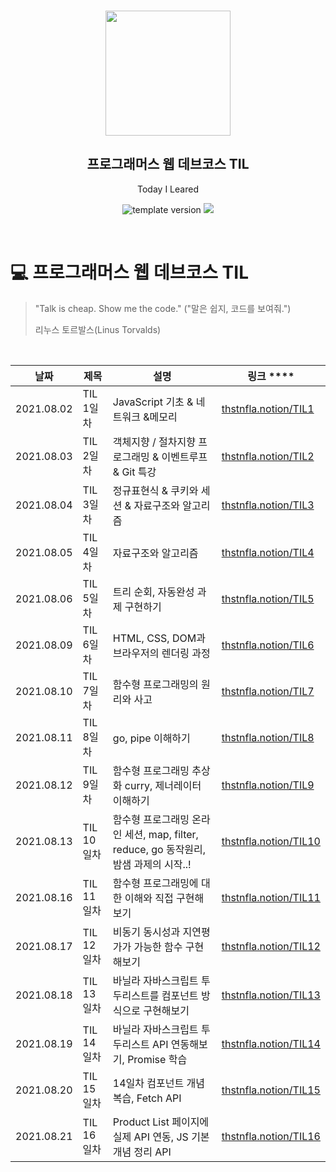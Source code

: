 <br/>
<p align="middle" >
  <img width="200px;" src="./src/images/prgms-logo.png"/>
</p>
<h2 align="middle">프로그래머스 웹 데브코스 TIL</h2>
<p align="middle">Today I Leared</p>
<p align="middle">
  <img src="https://img.shields.io/badge/version-1.0.0-blue?style=flat-square" alt="template version"/>
  <img src="https://img.shields.io/badge/language-md-md.svg?style=flat-square"/>
</p>

<p align="middle">
  <!-- <a href="#">☕ 블로그 링크</a> -->
</p>

<br/>

# 💻 프로그래머스 웹 데브코스 TIL

> "Talk is cheap. Show me the code."
> ("말은 쉽지, 코드를 보여줘.")
>
> 리누스 토르발스(Linus Torvalds)

<br/>

| 날짜       | 제목       | 설명                                                                                 | 링크 \*\*\*\*                                                                                   |
| ---------- | ---------- | ------------------------------------------------------------------------------------ | ----------------------------------------------------------------------------------------------- |
| 2021.08.02 | TIL 1일차  | JavaScript 기초 & 네트워크 &메모리                                                   | [thstnfla.notion/TIL1](https://www.notion.so/thstnfla/1-TIL-0a72599f31104859b795798f179415c6)   |
| 2021.08.03 | TIL 2일차  | 객체지향 / 절차지향 프로그래밍 & 이벤트루프 & Git 특강                               | [thstnfla.notion/TIL2](https://www.notion.so/thstnfla/2-TIL-9c6067bc85fb42d68ae7fef9cd069274)   |
| 2021.08.04 | TIL 3일차  | 정규표현식 & 쿠키와 세션 & 자료구조와 알고리즘                                       | [thstnfla.notion/TIL3](https://www.notion.so/thstnfla/3-TIL-4a2315802b5f4b8a9f4ed39b9091d8b8)   |
| 2021.08.05 | TIL 4일차  | 자료구조와 알고리즘                                                                  | [thstnfla.notion/TIL4](https://www.notion.so/thstnfla/4-TIL-371ae7d7c3d646efaa6031ed65d6a997)   |
| 2021.08.06 | TIL 5일차  | 트리 순회, 자동완성 과제 구현하기                                                    | [thstnfla.notion/TIL5](https://www.notion.so/thstnfla/5-TIL-e7da2962b36443fdaf66ec4d720f9f90)   |
| 2021.08.09 | TIL 6일차  | HTML, CSS, DOM과 브라우저의 렌더링 과정                                              | [thstnfla.notion/TIL6](https://www.notion.so/thstnfla/6-TIL-349e3bdb69c446899e18ec333274d4d6)   |
| 2021.08.10 | TIL 7일차  | 함수형 프로그래밍의 원리와 사고                                                      | [thstnfla.notion/TIL7](https://www.notion.so/thstnfla/7-TIL-60ed6f2b64c747a1a082c9816b2cf75a)   |
| 2021.08.11 | TIL 8일차  | go, pipe 이해하기                                                                    | [thstnfla.notion/TIL8](https://www.notion.so/thstnfla/8-TIL-2014d80414684d8c88af95aa044f2f49)   |
| 2021.08.12 | TIL 9일차  | 함수형 프로그래밍 추상화 curry, 제너레이터 이해하기                                  | [thstnfla.notion/TIL9](https://www.notion.so/thstnfla/9-TIL-917384ccd9f74ff99a64c07e4d38595e)   |
| 2021.08.13 | TIL 10일차 | 함수형 프로그래밍 온라인 세션, map, filter, reduce, go 동작원리, 밤샘 과제의 시작..! | [thstnfla.notion/TIL10](https://www.notion.so/thstnfla/10-TIL-2c629de4b8a34940baa71f65227b02d5) |
| 2021.08.16 | TIL 11일차 | 함수형 프로그래밍에 대한 이해와 직접 구현해보기                                      | [thstnfla.notion/TIL11](https://www.notion.so/thstnfla/11-TIL-fd6b9d2a4dad4de1b0f8a82364d52f43) |
| 2021.08.17 | TIL 12일차 | 비동기 동시성과 지연평가가 가능한 함수 구현해보기                                    | [thstnfla.notion/TIL12](https://www.notion.so/thstnfla/12-TIL-ce324649ae424a26b5143e975e201c97) |
| 2021.08.18 | TIL 13일차 | 바닐라 자바스크립트 투두리스트를 컴포넌트 방식으로 구현해보기                        | [thstnfla.notion/TIL13](https://www.notion.so/thstnfla/13-TIL-6956dae4fe0a43c5bc61f632fca03a6d) |
| 2021.08.19 | TIL 14일차 | 바닐라 자바스크립트 투두리스트 API 연동해보기, Promise 학습                          | [thstnfla.notion/TIL14](https://www.notion.so/thstnfla/14-TIL-41fdf6ecd6db4ed092d087c6e89e332f) |
| 2021.08.20 | TIL 15일차 | 14일차 컴포넌트 개념 복습, Fetch API                                                 | [thstnfla.notion/TIL15](https://www.notion.so/thstnfla/15-TIL-94fe43846e6f4bc398b4aa9e62c0118d) |
| 2021.08.21 | TIL 16일차 | Product List 페이지에 실제 API 연동, JS 기본 개념 정리 API                           | [thstnfla.notion/TIL16](https://www.notion.so/thstnfla/16-TIL-d8d9f6894380426ba76cf00ba3ac4797) |
